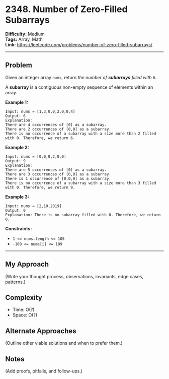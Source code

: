 # 2348. Number of Zero-Filled Subarrays

**Difficulty:** Medium  
**Tags:** Array, Math  
**Link:** https://leetcode.com/problems/number-of-zero-filled-subarrays/

---

## Problem
Given an integer array `nums`, return *the number of **subarrays** filled with* `0`.

A **subarray** is a contiguous non-empty sequence of elements within an array.

**Example 1:**

```
Input: nums = [1,3,0,0,2,0,0,4]
Output: 6
Explanation: 
There are 4 occurrences of [0] as a subarray.
There are 2 occurrences of [0,0] as a subarray.
There is no occurrence of a subarray with a size more than 2 filled with 0. Therefore, we return 6.
```

**Example 2:**

```
Input: nums = [0,0,0,2,0,0]
Output: 9
Explanation:
There are 5 occurrences of [0] as a subarray.
There are 3 occurrences of [0,0] as a subarray.
There is 1 occurrence of [0,0,0] as a subarray.
There is no occurrence of a subarray with a size more than 3 filled with 0. Therefore, we return 9.
```

**Example 3:**

```
Input: nums = [2,10,2019]
Output: 0
Explanation: There is no subarray filled with 0. Therefore, we return 0.
```

**Constraints:**

* `1 <= nums.length <= 105`
* `-109 <= nums[i] <= 109`

---

## My Approach
(Write your thought process, observations, invariants, edge cases, patterns.)

## Complexity
- Time: O(?)
- Space: O(?)

## Alternate Approaches
(Outline other viable solutions and when to prefer them.)

## Notes
(Add proofs, pitfalls, and follow-ups.)
